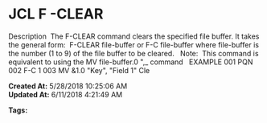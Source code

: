 # JCL F -CLEAR

Description  The F-CLEAR command clears the specified file buffer. It takes the general form:  F-CLEAR file-buffer or F-C file-buffer where file-buffer is the number (1 to 9) of the file buffer to be cleared.   Note:  This command is equivalent to using the MV file-buffer.0 ",_ command   EXAMPLE 001 PQN 002 F-C 1 003 MV &amp;1.0 "Key", "Field 1" Cle  

**Created At:** 5/28/2018 10:25:06 AM  
**Updated At:** 6/11/2018 4:21:49 AM  

**Tags:**
<badge text='file' vertical='middle' />
<badge text='buffer' vertical='middle' />
<badge text='jcl' vertical='middle' />
